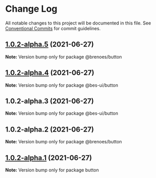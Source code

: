 # Change Log

All notable changes to this project will be documented in this file.
See [Conventional Commits](https://conventionalcommits.org) for commit guidelines.

## [1.0.2-alpha.5](https://github.com/BrenoES/Monorepo/compare/@brenoes/button@1.0.2-alpha.2...@brenoes/button@1.0.2-alpha.5) (2021-06-27)

**Note:** Version bump only for package @brenoes/button





## [1.0.2-alpha.4](https://github.com/BrenoES/Monorepo/compare/@bes-ui/button@1.0.2-alpha.3...@bes-ui/button@1.0.2-alpha.4) (2021-06-27)

**Note:** Version bump only for package @bes-ui/button





## 1.0.2-alpha.3 (2021-06-27)

**Note:** Version bump only for package @bes-ui/button





## 1.0.2-alpha.2 (2021-06-27)

**Note:** Version bump only for package @brenoes/button





## [1.0.2-alpha.1](https://github.com/BrenoES/Monorepo/compare/button@1.0.2-alpha.0...button@1.0.2-alpha.1) (2021-06-27)

**Note:** Version bump only for package button
